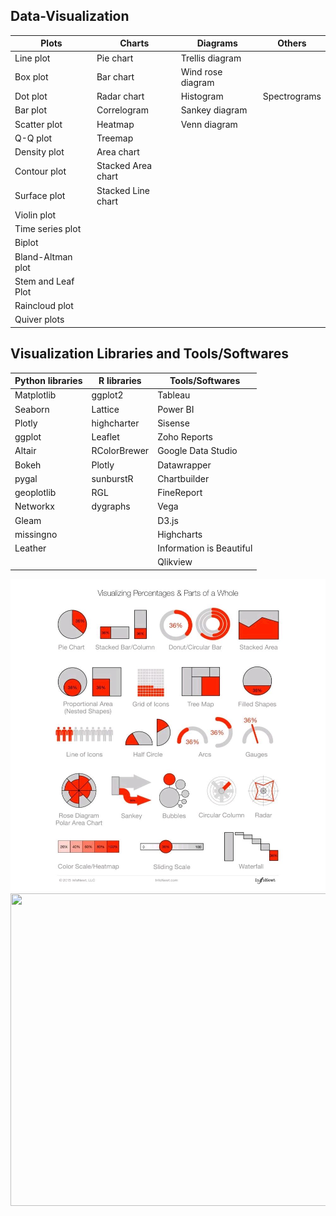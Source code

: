 ## Data-Visualization

| Plots                  | Charts                 | Diagrams              |  Others              |
| -----------------------|------------------------|-----------------------|----------------------|
| Line plot              | Pie chart              | Trellis diagram       |                      |
| Box plot               | Bar chart              | Wind rose diagram     |                      |
| Dot plot               | Radar chart            | Histogram             |     Spectrograms     |
| Bar plot               | Correlogram            | Sankey diagram        |                      |
| Scatter plot           | Heatmap                | Venn diagram          |                      | 
| Q-Q plot               | Treemap                |                       |                      |
| Density plot           | Area chart             |                       |                      |
| Contour plot           | Stacked Area chart     |                       |                      |
| Surface plot           | Stacked Line chart     |                       |                      |
| Violin plot            |                        |                       |                      |
| Time series plot       |                        |                       |                      |   
| Biplot                 |                        |                       |                      |
| Bland-Altman plot      |                        |                       |                      |
| Stem and Leaf Plot     |                        |                       |                      |
| Raincloud plot         |                        |                       |                      |
| Quiver plots           |                        |                       |                      |


## Visualization Libraries and Tools/Softwares

| Python libraries   | R libraries   | Tools/Softwares           |  
|--------------------|---------------|---------------------------|
| Matplotlib         | ggplot2       | Tableau                   |
| Seaborn            | Lattice       | Power BI                  |
| Plotly             | highcharter   | Sisense                   |
| ggplot             | Leaflet       | Zoho Reports              |
| Altair             | RColorBrewer  | Google Data Studio        |
| Bokeh              | Plotly        | Datawrapper               |
| pygal              | sunburstR     | Chartbuilder              |
| geoplotlib         | RGL           | FineReport                |
| Networkx           | dygraphs      | Vega                      |
| Gleam              |               | D3.js                     |
| missingno          |               | Highcharts                |
| Leather            |               | Information is Beautiful  |
|                    |               | Qlikview                  |

<img src="images/percentage.jpg" alt="visualizing percentages"	width="600" height="500" /> 
<img src="images/choosetherightone.jpg alt="choosetherightone"	width="600" height="500" />

<!-- ![Tux, the Linux mascot](/assets/images/tux.png)
I love supporting the **[EFF](https://eff.org)**.
This is the *[Markdown Guide](https://www.markdownguide.org)*.
See the section on [`code`](#code)-->
